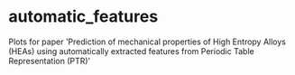# automatic_features

Plots for paper 'Prediction of mechanical properties of High Entropy Alloys (HEAs) using automatically extracted features from Periodic Table Representation (PTR)'
